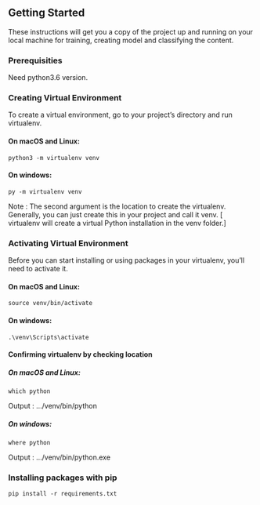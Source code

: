 ## Getting Started

These instructions will get you a copy of the project up and running on your local machine for training, creating model and classifying the content. 

### Prerequisities
Need python3.6 version.

### Creating Virtual Environment
To create a virtual environment, go to your project’s directory and run virtualenv.

#### On macOS and Linux:
``` 
python3 -m virtualenv venv
``` 
#### On windows:
``` 
py -m virtualenv venv
```
Note : The second argument is the location to create the virtualenv. Generally, you can just create this in your project and call it venv.
[ virtualenv will create a virtual Python installation in the venv folder.]

### Activating Virtual Environment
Before you can start installing or using packages in your virtualenv, you’ll need to activate it.

#### On macOS and Linux:
```
source venv/bin/activate
```

#### On windows:
```
.\venv\Scripts\activate
```

#### Confirming virtualenv by checking location

##### On macOS and Linux:
```
which python
```
Output : .../venv/bin/python

##### On windows:
```
where python
```
Output : .../venv/bin/python.exe



### Installing packages with pip
```
pip install -r requirements.txt
```
